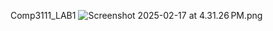 Comp3111_LAB1
![Screenshot 2025-02-17 at 4.31.26 PM.png](../../Desktop/Screenshot%202025-02-17%20at%204.31.26%E2%80%AFPM.png)